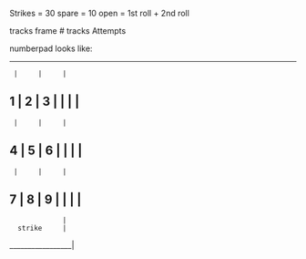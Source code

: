 Strikes = 30
spare = 10
open = 1st roll + 2nd roll

tracks frame #
tracks Attempts

numberpad looks like:
__________________
     |     |     |
  1  |  2  |  3  |
     |     |     |
------------------
     |     |     |
  4  |  5  |  6  |
     |     |     |
------------------
     |     |     |
  7  |  8  |  9  |
     |     |     |
------------------
                 |
      strike     |
_________________|